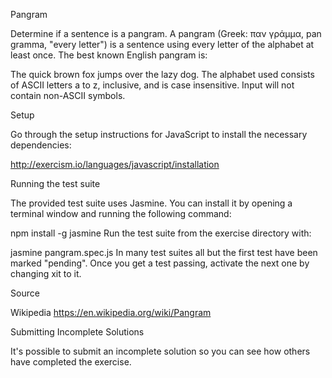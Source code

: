 Pangram

Determine if a sentence is a pangram. A pangram (Greek: παν γράμμα, pan gramma, "every letter") is a sentence using every letter of the alphabet at least once. The best known English pangram is:

The quick brown fox jumps over the lazy dog.
The alphabet used consists of ASCII letters a to z, inclusive, and is case insensitive. Input will not contain non-ASCII symbols.

Setup

Go through the setup instructions for JavaScript to install the necessary dependencies:

http://exercism.io/languages/javascript/installation

Running the test suite

The provided test suite uses Jasmine. You can install it by opening a terminal window and running the following command:

npm install -g jasmine
Run the test suite from the exercise directory with:

jasmine pangram.spec.js
In many test suites all but the first test have been marked "pending". Once you get a test passing, activate the next one by changing xit to it.

Source

Wikipedia https://en.wikipedia.org/wiki/Pangram

Submitting Incomplete Solutions

It's possible to submit an incomplete solution so you can see how others have completed the exercise.